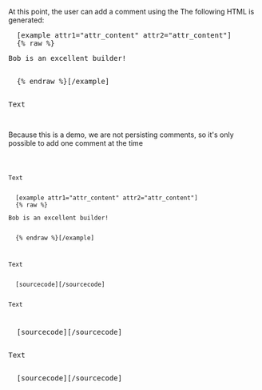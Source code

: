At this point, the user can add a comment using the
The following HTML is generated:
<pre>
  [example attr1="attr_content" attr2="attr_content"]
  {% raw %}<p>Bob is an excellent builder!</p>
  {% endraw %}[/example]
  <p>Text</p>
</pre>
Because this is a demo, we are not persisting comments, so it's only possible to add one comment at the time
<code>
  <p>Text</p>
  [example attr1="attr_content" attr2="attr_content"]
  {% raw %}<p>Bob is an excellent builder!</p>
  {% endraw %}[/example]
</code>
<code>
  <p>Text</p>
  [sourcecode][/sourcecode]
  <p>Text</p>
</code>
<pre>
  [sourcecode][/sourcecode]
  <p>Text</p>
  [sourcecode][/sourcecode]
</pre>
